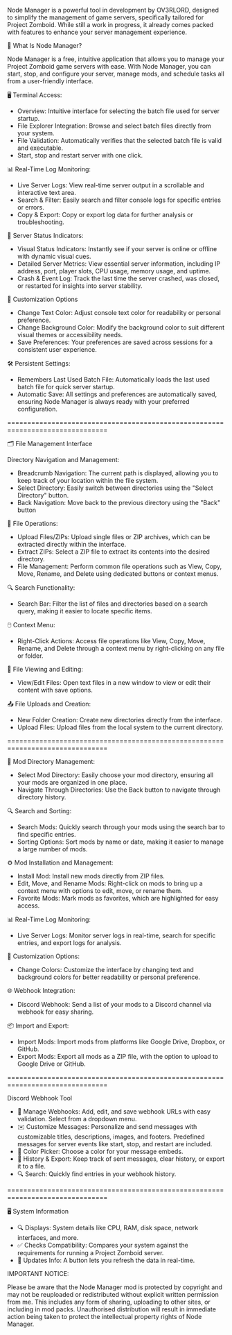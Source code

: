 Node Manager is a powerful tool in development by OV3RLORD, designed to simplify the management of game servers, specifically tailored for Project Zomboid. While still a work in progress, it already comes packed with features to enhance your server management experience.

📂 What Is Node Manager?

Node Manager is a free, intuitive application that allows you to manage your Project Zomboid game servers with ease. With Node Manager, you can start, stop, and configure your server, manage mods, and schedule tasks all from a user-friendly interface. 


🖥️ Terminal Access:

- Overview: Intuitive interface for selecting the batch file used for server startup.
- File Explorer Integration: Browse and select batch files directly from your system. 
- File Validation: Automatically verifies that the selected batch file is valid and executable.
- Start, stop and restart server with one click. 

📊 Real-Time Log Monitoring:

- Live Server Logs: View real-time server output in a scrollable and interactive text area.
- Search & Filter: Easily search and filter console logs for specific entries or errors.
- Copy & Export: Copy or export log data for further analysis or troubleshooting.

🔄 Server Status Indicators:

- Visual Status Indicators: Instantly see if your server is online or offline with dynamic visual cues.
- Detailed Server Metrics: View essential server information, including IP address, port, player slots, CPU usage, memory usage, and uptime.
- Crash & Event Log: Track the last time the server crashed, was closed, or restarted for insights into server stability.

🎨 Customization Options

- Change Text Color: Adjust console text color for readability or personal preference.
- Change Background Color: Modify the background color to suit different visual themes or accessibility needs.
- Save Preferences: Your preferences are saved across sessions for a consistent user experience.

🛠️ Persistent Settings:

- Remembers Last Used Batch File: Automatically loads the last used batch file for quick server startup.
- Automatic Save: All settings and preferences are automatically saved, ensuring Node Manager is always ready with your preferred configuration.
  
===============================================================================

🗂️ File Management Interface

Directory Navigation and Management:

- Breadcrumb Navigation: The current path is displayed, allowing you to keep track of your location within the file system.
- Select Directory: Easily switch between directories using the "Select Directory" button.
- Back Navigation: Move back to the previous directory using the "Back" button

🔄 File Operations:

- Upload Files/ZIPs: Upload single files or ZIP archives, which can be extracted directly within the interface.
- Extract ZIPs: Select a ZIP file to extract its contents into the desired directory.
- File Management: Perform common file operations such as View, Copy, Move, Rename, and Delete using dedicated buttons or context menus.

🔍 Search Functionality:

- Search Bar: Filter the list of files and directories based on a search query, making it easier to locate specific items.

🖱️ Context Menu:

- Right-Click Actions: Access file operations like View, Copy, Move, Rename, and Delete through a context menu by right-clicking on any file or folder.

📝 File Viewing and Editing:

- View/Edit Files: Open text files in a new window to view or edit their content with save options.

📤 File Uploads and Creation:

- New Folder Creation: Create new directories directly from the interface.
- Upload Files: Upload files from the local system to the current directory.

=============================================================================== 

📂 Mod Directory Management:

- Select Mod Directory: Easily choose your mod directory, ensuring all your mods are organized in one place.
- Navigate Through Directories: Use the Back button to navigate through directory history. 

🔍 Search and Sorting:

- Search Mods: Quickly search through your mods using the search bar to find specific entries.
- Sorting Options: Sort mods by name or date, making it easier to manage a large number of mods.

⚙️ Mod Installation and Management:

- Install Mod: Install new mods directly from ZIP files.
- Edit, Move, and Rename Mods: Right-click on mods to bring up a context menu with options to edit, move, or rename them.
- Favorite Mods: Mark mods as favorites, which are highlighted for easy access.

📊 Real-Time Log Monitoring:

- Live Server Logs: Monitor server logs in real-time, search for specific entries, and export logs for analysis.

🎨 Customization Options:

- Change Colors: Customize the interface by changing text and background colors for better readability or personal preference.
  
🌐 Webhook Integration:

- Discord Webhook: Send a list of your mods to a Discord channel via webhook for easy sharing.
  
📦 Import and Export:

- Import Mods: Import mods from platforms like Google Drive, Dropbox, or GitHub.
- Export Mods: Export all mods as a ZIP file, with the option to upload to Google Drive or GitHub.

===============================================================================

Discord Webhook Tool

- 🔗 Manage Webhooks: Add, edit, and save webhook URLs with easy validation. Select from a dropdown menu.
- ✉️ Customize Messages: Personalize and send messages with customizable titles, descriptions, images, and footers. Predefined messages for server events like start, stop, and restart are included.
- 🎨 Color Picker: Choose a color for your message embeds.
- 📝 History & Export: Keep track of sent messages, clear history, or export it to a file.
- 🔍 Search: Quickly find entries in your webhook history.
  
===============================================================================

🖥️ System Information

- 🔍 Displays: System details like CPU, RAM, disk space, network interfaces, and more.
- ✅ Checks Compatibility: Compares your system against the requirements for running a Project Zomboid server.
- 🔄 Updates Info: A button lets you refresh the data in real-time.


IMPORTANT NOTICE:

Please be aware that the Node Manager mod is protected by copyright and may not be reuploaded or redistributed without explicit written permission from me. This includes any form of sharing, uploading to other sites, or including in mod packs. Unauthorised distribution will result in immediate action being taken to protect the intellectual property rights of Node Manager.

